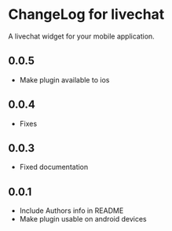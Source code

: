 # ChangeLog for livechat

A livechat widget for your mobile application.

## 0.0.5

* Make plugin available to ios

## 0.0.4

* Fixes

## 0.0.3

* Fixed documentation

## 0.0.1

* Include Authors info in README
* Make plugin usable on android devices

